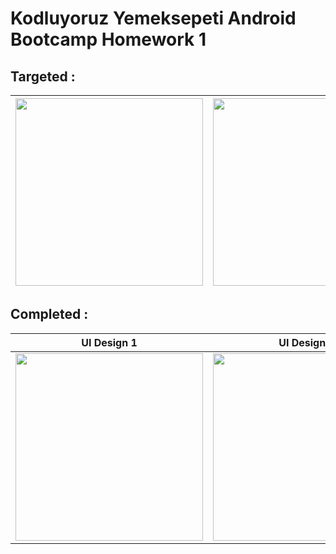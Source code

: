 # Kodluyoruz Yemeksepeti Android Bootcamp Homework 1

## Targeted :
 | <image src="https://github.com/Yemeksepeti-Mobil-Android-Bootcamp/android-views-iiremdogan/blob/main/Screens/screen1_real.PNG" width="300"> | <image src="https://github.com/Yemeksepeti-Mobil-Android-Bootcamp/android-views-iiremdogan/blob/main/Screens/screen2_real.PNG" width="300"> |
| --- | ---


## Completed :
 
 |UI Design 1 | UI Design 2 |
| --- | ---
 |  <image src="https://github.com/Yemeksepeti-Mobil-Android-Bootcamp/android-views-iiremdogan/blob/main/Screens/screen1.PNG" width="300"> | <image src="https://github.com/Yemeksepeti-Mobil-Android-Bootcamp/android-views-iiremdogan/blob/main/Screens/screen2.PNG" width="300"> | 
